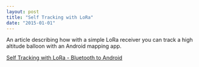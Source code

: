 ```yaml
---
layout: post
title: "Self Tracking with LoRa"
date: "2015-01-01"
---
```


An article describing how with a simple LoRa receiver you can track a high altitude balloon with an Android mapping app.

[Self Tracking with LoRa - Bluetooth to Android](https://github.com/StuartsProjects/Test-Reports/blob/master/Self%20Tracking%20with%20LoRa%20-%20Bluetooth%20to%20Android.doc)
